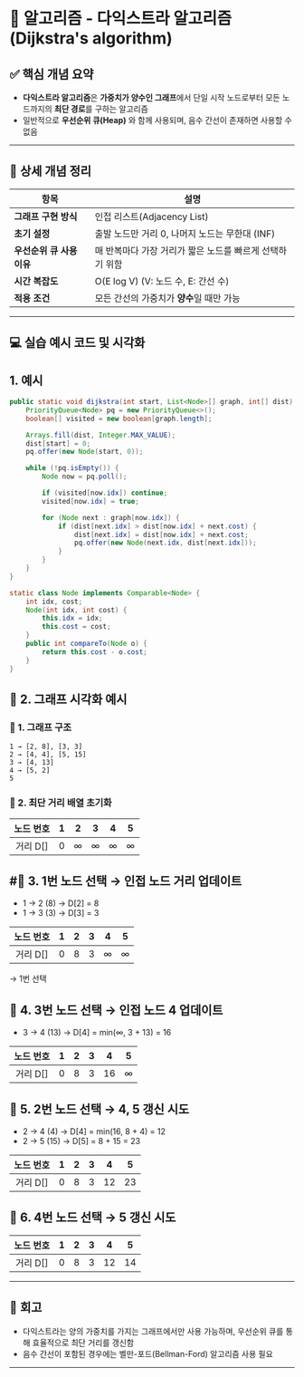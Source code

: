 #  🧠 알고리즘  - 다익스트라 알고리즘 (Dijkstra's algorithm)


## ✅ 핵심 개념 요약


- **다익스트라 알고리즘**은 **가중치가 양수인 그래프**에서 단일 시작 노드로부터 모든 노드까지의 **최단 경로**를 구하는 알고리즘
- 일반적으로 **우선순위 큐(Heap)** 와 함께 사용되며, 음수 간선이 존재하면 사용할 수 없음

---


## 🔎 상세 개념 정리
| 항목 | 설명 |
|------|------|
| **그래프 구현 방식** | 인접 리스트(Adjacency List) |
| **초기 설정** | 출발 노드만 거리 0, 나머지 노드는 무한대 (INF) |
| **우선순위 큐 사용 이유** | 매 반복마다 가장 거리가 짧은 노드를 빠르게 선택하기 위함 |
| **시간 복잡도** | O(E log V) (V: 노드 수, E: 간선 수) |
| **적용 조건** | 모든 간선의 가중치가 **양수**일 때만 가능 |

---



## 💻 실습 예시 코드 및 시각화

## 1.  예시
```java
public static void dijkstra(int start, List<Node>[] graph, int[] dist) {
    PriorityQueue<Node> pq = new PriorityQueue<>();
    boolean[] visited = new boolean[graph.length];

    Arrays.fill(dist, Integer.MAX_VALUE);
    dist[start] = 0;
    pq.offer(new Node(start, 0));

    while (!pq.isEmpty()) {
        Node now = pq.poll();

        if (visited[now.idx]) continue;
        visited[now.idx] = true;

        for (Node next : graph[now.idx]) {
            if (dist[next.idx] > dist[now.idx] + next.cost) {
                dist[next.idx] = dist[now.idx] + next.cost;
                pq.offer(new Node(next.idx, dist[next.idx]));
            }
        }
    }
}

static class Node implements Comparable<Node> {
    int idx, cost;
    Node(int idx, int cost) {
        this.idx = idx;
        this.cost = cost;
    }
    public int compareTo(Node o) {
        return this.cost - o.cost;
    }
}
```


## 📌 2. 그래프 시각화 예시

### 📌 1. 그래프 구조

```text
1 → [2, 8], [3, 3]  
2 → [4, 4], [5, 15]  
3 → [4, 13]  
4 → [5, 2]  
5  
```


### 📌 2. 최단 거리 배열 초기화

| **노드 번호** | **1** | **2** | **3** | **4** | **5** |
|:-:|:-:|:-:|:-:|:-:|:-:|
| 거리 D[] | 0 | ∞ | ∞ | ∞ | ∞ |


## #📌 3. 1번 노드 선택 → 인접 노드 거리 업데이트

- 1 → 2 (8) → D[2] = 8
- 1 → 3 (3) → D[3] = 3


| **노드 번호** | **1** | **2** | **3** | **4** | **5** |
|:-:|:-:|:-:|:-:|:-:|:-:|
| 거리 D[] | 0 | 8 | 3 | ∞ | ∞ |


→ 1번 선택



## 📌 4. 3번 노드 선택 → 인접 노드 4 업데이트

- 3 → 4 (13) → D[4] = min(∞, 3 + 13) = 16

| **노드 번호** | **1** | **2** | **3** | **4** | **5** |
|:-:|:-:|:-:|:-:|:-:|:-:|
| 거리 D[] | 0 | 8 | 3 | 16 | ∞ |


## 📌 5. 2번 노드 선택 → 4, 5 갱신 시도

- 2 → 4 (4) → D[4] = min(16, 8 + 4) = 12
- 2 → 5 (15) → D[5] = 8 + 15 = 23

| **노드 번호** | **1** | **2** | **3** | **4** | **5** |
|:-:|:-:|:-:|:-:|:-:|:-:|
| 거리 D[] | 0 | 8 | 3 | 12 | 23 |




## 📌 6.  4번 노드 선택 → 5 갱신 시도

| **노드 번호** | **1** | **2** | **3** | **4** | **5** |
|:-:|:-:|:-:|:-:|:-:|:-:|
| 거리 D[] | 0 | 8 | 3 | 12 | 14 |


---

## 🔁 회고
- 다익스트라는 양의 가중치를 가지는 그래프에서만 사용 가능하며, 우선순위 큐를 통해 효율적으로 최단 거리를 갱신함
- 음수 간선이 포함된 경우에는 벨만-포드(Bellman-Ford) 알고리즘 사용 필요

---
